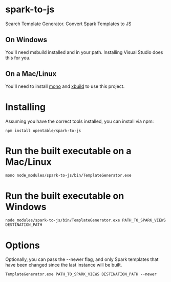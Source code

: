 # spark-to-js
Search Template Generator. Convert Spark Templates to JS

## On Windows
You'll need msbuild installed and in your path. Installing Visual Studio does this for you.

## On a Mac/Linux
You'll need to install [mono](http://www.mono-project.com/docs/about-mono/supported-platforms/osx/) and [xbuild](http://www.mono-project.com/docs/tools+libraries/tools/xbuild/) to use this project.

# Installing

Assuming you have the correct tools installed, you can install via npm:

```
npm install opentable/spark-to-js
```

# Run the built executable on a Mac/Linux

```
mono node_modules/spark-to-js/bin/TemplateGenerator.exe
```

# Run the built executable on Windows

```
node_modules/spark-to-js/bin/TemplateGenerator.exe PATH_TO_SPARK_VIEWS DESTINATION_PATH
```

# Options

Optionally, you can pass the --newer flag, and only Spark templates that have been changed since the last instance will be built.

```
TemplateGenerator.exe PATH_TO_SPARK_VIEWS DESTINATION_PATH --newer
```


